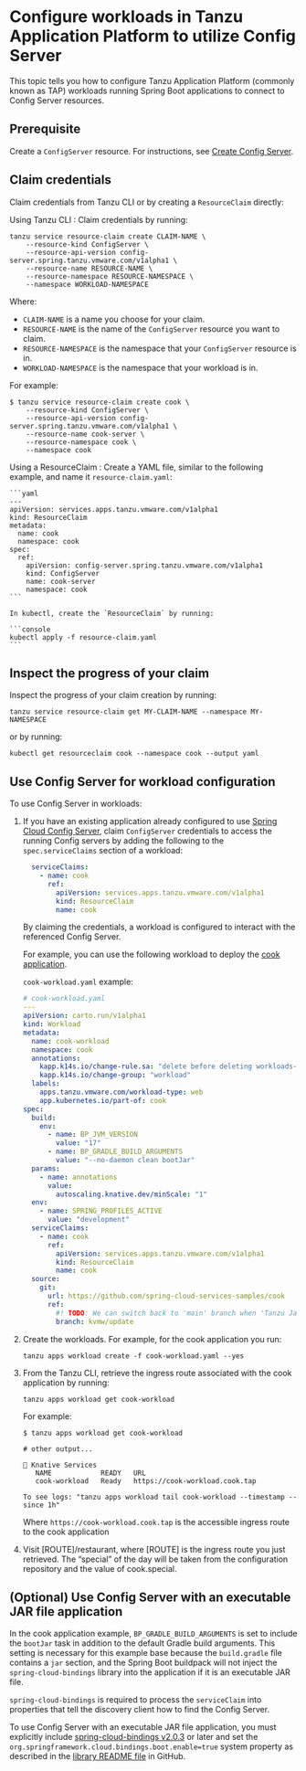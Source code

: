 # Configure workloads in Tanzu Application Platform to utilize Config Server

This topic tells you how to configure Tanzu Application Platform (commonly known as TAP) workloads
running Spring Boot applications to connect to Config Server resources.

## <a id='prereq'></a> Prerequisite

Create a `ConfigServer` resource. For instructions, see
[Create Config Server](./configure-config-server.hbs.md).

## <a id="claim-creds"></a> Claim credentials

Claim credentials from Tanzu CLI or by creating a `ResourceClaim` directly:

Using Tanzu CLI
: Claim credentials by running:

   ```console
   tanzu service resource-claim create CLAIM-NAME \
       --resource-kind ConfigServer \
       --resource-api-version config-server.spring.tanzu.vmware.com/v1alpha1 \
       --resource-name RESOURCE-NAME \
       --resource-namespace RESOURCE-NAMESPACE \
       --namespace WORKLOAD-NAMESPACE
   ```

   Where:

   - `CLAIM-NAME` is a name you choose for your claim.
   - `RESOURCE-NAME` is the name of the `ConfigServer` resource you want to claim.
   - `RESOURCE-NAMESPACE` is the namespace that your `ConfigServer` resource is in.
   - `WORKLOAD-NAMESPACE` is the namespace that your workload is in.

   For example:

   ```console
   $ tanzu service resource-claim create cook \
       --resource-kind ConfigServer \
       --resource-api-version config-server.spring.tanzu.vmware.com/v1alpha1 \
       --resource-name cook-server \
       --resource-namespace cook \
       --namespace cook
   ```

Using a ResourceClaim
: Create a YAML file, similar to the following example, and name it `resource-claim.yaml`:

    ```yaml
    ---
    apiVersion: services.apps.tanzu.vmware.com/v1alpha1
    kind: ResourceClaim
    metadata:
      name: cook
      namespace: cook
    spec:
      ref:
        apiVersion: config-server.spring.tanzu.vmware.com/v1alpha1
        kind: ConfigServer
        name: cook-server
        namespace: cook
    ```

    In kubectl, create the `ResourceClaim` by running:

    ```console
    kubectl apply -f resource-claim.yaml
    ```

## <a id="inspect"></a> Inspect the progress of your claim

Inspect the progress of your claim creation by running:

```console
tanzu service resource-claim get MY-CLAIM-NAME --namespace MY-NAMESPACE
```

or by running:

```console
kubectl get resourceclaim cook --namespace cook --output yaml
```

## <a id="inspect"></a> Use Config Server for workload configuration

To use Config Server in workloads:

1. If you have an existing application already configured to use
   [Spring Cloud Config Server](https://docs.spring.io/spring-cloud-config/docs/current/reference/html/#_spring_cloud_config_client),
   claim `ConfigServer` credentials to access the running Config servers by adding the following to
   the `spec.serviceClaims` section of a workload:

    ```yaml
      serviceClaims:
        - name: cook
          ref:
            apiVersion: services.apps.tanzu.vmware.com/v1alpha1
            kind: ResourceClaim
            name: cook
    ```

   By claiming the credentials, a workload is configured to interact with the
   referenced Config Server.

   For example, you can use the following workload to deploy the
   [cook application](https://github.com/spring-cloud-services-samples/cook).

   `cook-workload.yaml` example:

    ```yaml
    # cook-workload.yaml
    ---
    apiVersion: carto.run/v1alpha1
    kind: Workload
    metadata:
      name: cook-workload
      namespace: cook
      annotations:
        kapp.k14s.io/change-rule.sa: "delete before deleting workloads-sa"
        kapp.k14s.io/change-group: "workload"
      labels:
        apps.tanzu.vmware.com/workload-type: web
        app.kubernetes.io/part-of: cook
    spec:
      build:
        env:
          - name: BP_JVM_VERSION
            value: "17"
          - name: BP_GRADLE_BUILD_ARGUMENTS
            value: "--no-daemon clean bootJar"
      params:
        - name: annotations
          value:
            autoscaling.knative.dev/minScale: "1"
      env:
        - name: SPRING_PROFILES_ACTIVE
          value: "development"
      serviceClaims:
        - name: cook
          ref:
            apiVersion: services.apps.tanzu.vmware.com/v1alpha1
            kind: ResourceClaim
            name: cook
      source:
        git:
          url: https://github.com/spring-cloud-services-samples/cook
          ref:
            #! TODO: We can switch back to 'main' branch when 'Tanzu Java Buildpack' for 1.10
            branch: kvmw/update
    ```

2. Create the workloads. For example, for the cook application you run:

   ```console
   tanzu apps workload create -f cook-workload.yaml --yes
   ```

3. From the Tanzu CLI, retrieve the ingress route associated with the cook application by running:

   ```console
   tanzu apps workload get cook-workload
   ```

   For example:

   ```console
   $ tanzu apps workload get cook-workload

   # other output...

   🚢 Knative Services
      NAME            READY   URL
      cook-workload   Ready   https://cook-workload.cook.tap

   To see logs: "tanzu apps workload tail cook-workload --timestamp --since 1h"
   ```

   Where `https://cook-workload.cook.tap` is the accessible ingress route to the cook application

4. Visit [ROUTE]/restaurant, where [ROUTE] is the ingress route you just retrieved.
The “special” of the day will be taken from the configuration repository and the value of cook.special.

## <a id="exec-jar-file-app"></a> (Optional) Use Config Server with an executable JAR file application

In the cook application example, `BP_GRADLE_BUILD_ARGUMENTS` is set to include the `bootJar`
task in addition to the default Gradle build arguments. This setting is necessary for this example
base because the `build.gradle` file contains a `jar` section, and the Spring Boot buildpack will
not inject the `spring-cloud-bindings` library into the application if it is an executable JAR file.

`spring-cloud-bindings` is required to process the `serviceClaim` into properties that tell the
discovery client how to find the Config Server.

To use Config Server with an executable JAR file application, you must explicitly include [spring-cloud-bindings v2.0.3](https://mvnrepository.com/artifact/org.springframework.cloud/spring-cloud-bindings/2.0.3)
or later and set the `org.springframework.cloud.bindings.boot.enable=true` system property as
described in the
[library README file](https://github.com/spring-cloud/spring-cloud-bindings#spring-boot-configuration)
in GitHub.
